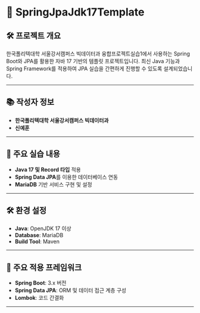 # 🌱 SpringJpaJdk17Template

## 🛠 프로젝트 개요
한국폴리텍대학 서울강서캠퍼스 빅데이터과 융합프로젝트실습1에서 사용하는 Spring Boot와 JPA를 활용한 자바 17 기반의 템플릿 프로젝트입니다. 최신 Java 기능과 Spring Framework를 적용하여 JPA 실습을 간편하게 진행할 수 있도록 설계되었습니다.

---

## 📚 작성자 정보
- **한국폴리텍대학 서울강서캠퍼스 빅데이터과**
- **신예훈**

---

## 🚀 주요 실습 내용
- **Java 17 및 Record 타입** 적용
- **Spring Data JPA**를 이용한 데이터베이스 연동
- **MariaDB** 기반 서비스 구현 및 설정

---

## 🛠️ 환경 설정
- **Java**: OpenJDK 17 이상
- **Database**: MariaDB
- **Build Tool**: Maven

---

## 🧰 주요 적용 프레임워크
- **Spring Boot**: 3.x 버전
- **Spring Data JPA**: ORM 및 데이터 접근 계층 구성
- **Lombok**: 코드 간결화

---





